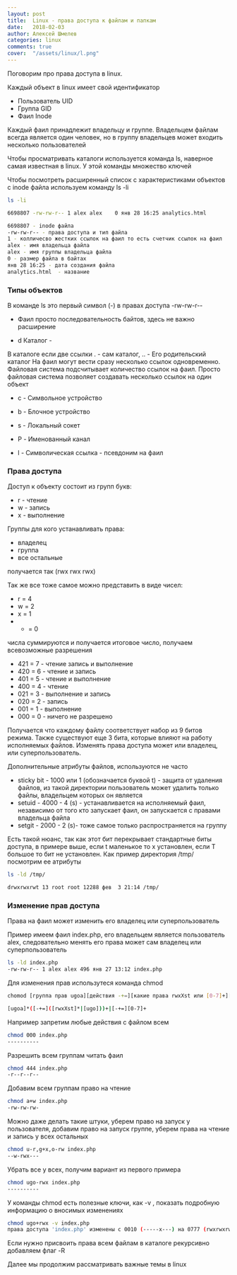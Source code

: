 ```yaml
---
layout: post
title:  Linux - права доступа к файлам и папкам
date:   2018-02-03
author: Алексей Шмелев
categories: linux
comments: true
cover:  "/assets/linux/l.png"
---
```


Поговорим про права доступа в linux.

Каждый объект в linux имеет свой идентификатор

- Пользователь UID
- Группа GID
- Фаил Inode

Каждый фаил принадлежит владельцу и группе. Владельцем файлам всегда является один человек, но в группу владельцев может входить несколько пользователей

Чтобы просматривать каталоги используется команда ls, наверное самая известная в linux. У этой команды множество ключей

Чтобы посмотреть расширенный список с характеристиками объектов c inode файла используем команду ls -li

~~~bash
ls -li

6698807 -rw-rw-r-- 1 alex alex    0 янв 28 16:25 analytics.html

6698807 - inode файла
-rw-rw-r-- - права доступа и тип файла
1 - колличесво жестких ссылок на фаил то есть счетчик ссылок на фаил
alex - имя владельца файла
alex - имя группы владельца файла
0 - размер файла в байтах
янв 28 16:25 - дата создания файла
analytics.html  - название

~~~


### Типы объектов 

В команде ls это первый символ (-) в правах доступа -rw-rw-r--

- Фаил просто последовательность байтов, здесь не важно расширение

- d Каталог - 

В каталоге если две ссылки . - сам каталог, .. - Его родительский каталог
На фаил могут вести сразу несколько ссылок одновременно.
Файловая система подсчитывает количество ссылок на фаил. 
Просто файловая система позволяет создавать несколько ссылок на один объект

- с - Символьное устройство

- b - Блочное устройство

- s - Локальный сокет

- P - Именованный канал

- l - Символическая ссылка - псевдоним на фаил

### Права доступа

Доступ к объекту состоит из групп букв:

- r - чтение
- w - запись
- x - выполнение

Группы для кого устанавливать права:

- владелец
- группа
- все остальные

получается так (rwx rwx rwx)

Так же все тоже самое можно представить в виде чисел:

- r = 4
- w = 2
- x = 1
- - = 0

числа суммируются и получается итоговое число, получаем всевозможные разрешения

- 421 = 7 - чтение запись и выполнение
- 420 = 6 - чтение и запись
- 401 = 5 - чтение и выполнение
- 400 = 4 - чтение
- 021 = 3 - выполнение и запись
- 020 = 2 - запись
- 001 = 1 - выполнение
- 000 = 0 - ничего не разрешено

Получается что каждому файлу соответствует набор из 9 битов режима.
Также существуют еще 3 бита, которые влияют на работу исполняемых файлов.
Изменять права доступа может или владелец, или суперпользователь.

Дополнительные атрибуты файлов, используются не часто
- sticky bit - 1000 или 1 (обозначается буквой t) - защита от удаления файлов, из такой директории пользователь может удалить только файлы, владельцем которых он является 
- setuid - 4000 - 4 (s) - устанавливается на исполняемый фаил, независимо от того кто запускает фаил, он запускается с правами владельца файла
- setgit - 2000 - 2 (s)- тоже самое только распространяется на группу

Есть такой нюанс, так как этот бит перекрывает стандартные биты доступа, в примере выше, если t маленькое то x установлен, если T большое то бит не установлен.
Как пример директория /tmp/ посмотрим ее атрибуты

~~~bash
ls -ld /tmp/

drwxrwxrwt 13 root root 12288 фев  3 21:14 /tmp/
~~~
### Изменение прав доступа

Права на фаил может изменить его владелец или суперпользователь

Пример имеем фаил index.php, его владельцем является пользователь alex, следовательно менять его права может сам владелец или суперпользователь

~~~bash
ls -ld index.php 
-rw-rw-r-- 1 alex alex 496 янв 27 13:12 index.php

~~~

Для изменения прав использутеся команда chmod

~~~bash
chomod [группа прав ugoa][действия -+=][какие права rwxXst или [0-7]+][объект для которого нужно изменить права]

[ugoa]*([-+=]([rwxXst]*|[ugo]))+|[-+=][0-7]+

~~~

Например запретим любые действия с файлом всем

~~~bash
chmod 000 index.php
----------
~~~

Разрешить всем группам читать фаил

~~~bash
chmod 444 index.php
-r--r--r--
~~~

Добавим всем группам право на чтение

~~~bash
chmod a+w index.php
-rw-rw-rw-
~~~

Можно даже делать такие штуки, уберем право на запуск у пользователя, добавим право на запуск группе, уберем права на чтение и запись у всех остальных
~~~bash
chmod u-r,g+x,o-rw index.php
--w-rwx---
~~~

Убрать все у всех, получим вариант из первого примера


````bash
chmod ugo-rwx index.php
----------
````

У команды chmod есть полезные ключи, как -v , показать подробную информацию о вносимых изменениях

~~~bash
chmod ugo+rwx -v index.php
права доступа 'index.php' изменены с 0010 (-----x---) на 0777 (rwxrwxrwx)
~~~

Если нужно присвоить права всем файлам в каталоге рекурсивно добавляем флаг -R

Далее мы продолжим рассматривать важные темы в linux